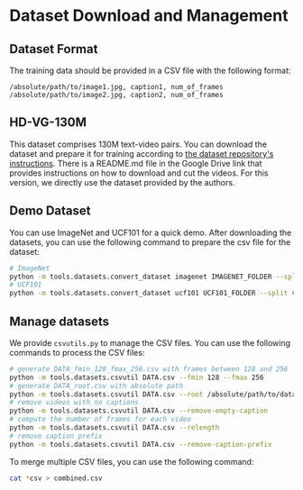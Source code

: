 # Dataset Download and Management

## Dataset Format

The training data should be provided in a CSV file with the following format:

```csv
/absolute/path/to/image1.jpg, caption1, num_of_frames
/absolute/path/to/image2.jpg, caption2, num_of_frames
```

## HD-VG-130M

This dataset comprises 130M text-video pairs. You can download the dataset and prepare it for training according to [the dataset repository's instructions](https://github.com/daooshee/HD-VG-130M). There is a README.md file in the Google Drive link that provides instructions on how to download and cut the videos. For this version, we directly use the dataset provided by the authors.

## Demo Dataset

You can use ImageNet and UCF101 for a quick demo. After downloading the datasets, you can use the following command to prepare the csv file for the dataset:

```bash
# ImageNet
python -m tools.datasets.convert_dataset imagenet IMAGENET_FOLDER --split train
# UCF101
python -m tools.datasets.convert_dataset ucf101 UCF101_FOLDER --split videos
```

## Manage datasets

We provide `csvutils.py` to manage the CSV files. You can use the following commands to process the CSV files:

```bash
# generate DATA_fmin_128_fmax_256.csv with frames between 128 and 256
python -m tools.datasets.csvutil DATA.csv --fmin 128 --fmax 256
# generate DATA_root.csv with absolute path
python -m tools.datasets.csvutil DATA.csv --root /absolute/path/to/dataset
# remove videos with no captions
python -m tools.datasets.csvutil DATA.csv --remove-empty-caption
# compute the number of frames for each video
python -m tools.datasets.csvutil DATA.csv --relength
# remove caption prefix
python -m tools.datasets.csvutil DATA.csv --remove-caption-prefix
```

To merge multiple CSV files, you can use the following command:

```bash
cat *csv > combined.csv
```
